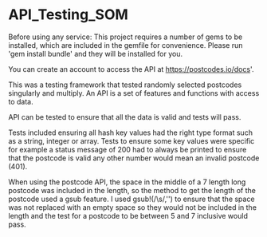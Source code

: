 # API_Testing_SOM

Before using any service:
This project requires a number of gems to be installed, which are included in the gemfile for convenience. Please run 'gem install bundle' and they will be installed for you.

You can create an account to access the API at https://postcodes.io/docs'.

This was a testing framework that tested randomly selected postcodes singularly and multiply. An API is a set of features and functions with access to data.

API can be tested to ensure that all the data is valid and tests will pass.

Tests included ensuring all hash key values had the right type format such as a string, integer or array. Tests to ensure some key values were specific for example a status message of 200 had to always be printed to ensure that the postcode is valid any other number would mean an invalid postcode (401).

When using the postcode API, the space in the middle of a 7 length long postcode was included in the length, so the method to get the length of the postcode used a gsub feature. I used gsub!(/\s/,'') to ensure that the space was not replaced with an empty space so they would not be included in the length and the test for a postcode to be between 5 and 7 inclusive would pass.
